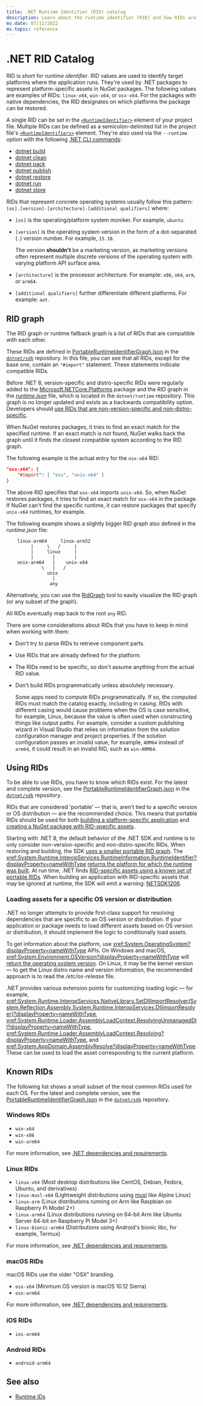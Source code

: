 ```yaml
---
title: .NET Runtime Identifier (RID) catalog
description: Learn about the runtime identifier (RID) and how RIDs are used in .NET.
ms.date: 07/11/2022
ms.topic: reference
---
```

# .NET RID Catalog

RID is short for *runtime identifier*. RID values are used to identify target platforms where the application runs.
They're used by .NET packages to represent platform-specific assets in NuGet packages. The following values are examples of RIDs: `linux-x64`, `win-x64`, or `osx-x64`.
For the packages with native dependencies, the RID designates on which platforms the package can be restored.

A single RID can be set in the [`<RuntimeIdentifier>`](project-sdk/msbuild-props.md#runtimeidentifier) element of your project file. Multiple RIDs can be defined as a semicolon-delimited list in the project file's [`<RuntimeIdentifiers>`](project-sdk/msbuild-props.md#runtimeidentifiers) element. They're also used via the `--runtime` option with the following [.NET CLI commands](./tools/index.md):

- [dotnet build](./tools/dotnet-build.md)
- [dotnet clean](./tools/dotnet-clean.md)
- [dotnet pack](./tools/dotnet-pack.md)
- [dotnet publish](./tools/dotnet-publish.md)
- [dotnet restore](./tools/dotnet-restore.md)
- [dotnet run](./tools/dotnet-run.md)
- [dotnet store](./tools/dotnet-store.md)

RIDs that represent concrete operating systems usually follow this pattern: `[os].[version]-[architecture]-[additional qualifiers]` where:

- `[os]` is the operating/platform system moniker. For example, `ubuntu`.

- `[version]` is the operating system version in the form of a dot-separated (`.`) version number. For example, `15.10`.

  The version **shouldn't** be a marketing version, as marketing versions often represent multiple discrete versions of the operating system with varying platform API surface area.

- `[architecture]` is the processor architecture. For example: `x86`, `x64`, `arm`, or `arm64`.

- `[additional qualifiers]` further differentiate different platforms. For example: `aot`.

## RID graph

The RID graph or runtime fallback graph is a list of RIDs that are compatible with each other.

These RIDs are defined in [PortableRuntimeIdentifierGraph.json](https://github.com/dotnet/sdk/blob/main/src/Layout/redist/PortableRuntimeIdentifierGraph.json) in the [`dotnet/sdk`](https://github.com/dotnet/sdk) repository. In this file, you can see that all RIDs, except for the base one, contain an `"#import"` statement. These statements indicate compatible RIDs.

Before .NET 8, version-specific and distro-specific RIDs were regularly added to the [Microsoft.NETCore.Platforms](https://www.nuget.org/packages/Microsoft.NETCore.Platforms/) package and the RID graph in the [*runtime.json*](https://github.com/dotnet/runtime/blob/main/src/libraries/Microsoft.NETCore.Platforms/src/runtime.json) file, which is located in the `dotnet/runtime` repository. This graph is no longer updated and exists as a backwards compatibility option. Developers should [use RIDs that are non-version-specific and non-distro-specific](#using-rids).

When NuGet restores packages, it tries to find an exact match for the specified runtime.
If an exact match is not found, NuGet walks back the graph until it finds the closest compatible system according to the RID graph.

The following example is the actual entry for the `osx-x64` RID:

```json
"osx-x64": {
    "#import": [ "osx", "unix-x64" ]
}
```

The above RID specifies that `osx-x64` imports `unix-x64`. So, when NuGet restores packages, it tries to find an exact match for  `osx-x64` in the package. If NuGet can't find the specific runtime, it can restore packages that specify `unix-x64` runtimes, for example.

The following example shows a slightly bigger RID graph also defined in the *runtime.json*  file:

```
    linux-arm64     linux-arm32
         |     \   /     |
         |     linux     |
         |       |       |
    unix-arm64   |    unix-x64
             \   |   /
               unix
                 |
                any
```

Alternatively, you can use the [RidGraph](https://github.com/0xced/RidGraph) tool to easily visualize the RID graph (or any subset of the graph).

All RIDs eventually map back to the root `any` RID.

There are some considerations about RIDs that you have to keep in mind when working with them:

- Don't try to parse RIDs to retrieve component parts.
- Use RIDs that are already defined for the platform.
- The RIDs need to be specific, so don't assume anything from the actual RID value.
- Don't build RIDs programmatically unless absolutely necessary.

  Some apps need to compute RIDs programmatically. If so, the computed RIDs must match the catalog exactly, including in casing. RIDs with different casing would cause problems when the OS is case sensitive, for example, Linux, because the value is often used when constructing things like output paths. For example, consider a custom publishing wizard in Visual Studio that relies on information from the solution configuration manager and project properties. If the solution configuration passes an invalid value, for example, `ARM64` instead of `arm64`, it could result in an invalid RID, such as `win-ARM64`.

## Using RIDs

To be able to use RIDs, you have to know which RIDs exist. For the latest and complete version, see the [PortableRuntimeIdentifierGraph.json](https://github.com/dotnet/sdk/blob/main/src/Layout/redist/PortableRuntimeIdentifierGraph.json) in the [`dotnet/sdk`](https://github.com/dotnet/sdk) repository.

RIDs that are considered 'portable' &mdash; that is, aren't tied to a specific version or OS distribution &mdash; are the recommended choice. This means that portable RIDs should be used for both [building a platform-specific application](./deploying/index.md#platform-specific-and-framework-dependent) and [creating a NuGet package with RID-specific assets](/nuget/create-packages/supporting-multiple-target-frameworks#architecture-specific-folders).

Starting with .NET 8, the default behavior of the .NET SDK and runtime is to only consider non-version-specific and non-distro-specific RIDs. When restoring and building, the SDK [uses a smaller portable RID graph](https://github.com/dotnet/docs/issues/36527). The <xref:System.Runtime.InteropServices.RuntimeInformation.RuntimeIdentifier?displayProperty=nameWithType> [returns the platform for which the runtime was built](https://github.com/dotnet/docs/issues/36466). At run time, .NET finds [RID-specific assets using a known set of portable RIDs](./compatibility/deployment/8.0/rid-asset-list.md). When building an application with RID-specific assets that may be ignored at runtime, the SDK will emit a warning: [NETSDK1206](./tools/sdk-errors/netsdk1206.md).

### Loading assets for a specific OS version or distribution

.NET no longer attempts to provide first-class support for resolving dependencies that are specific to an OS version or distribution. If your application or package needs to load different assets based on OS version or distribution, it should implement the logic to conditionally load assets.

To get information about the platform, use <xref:System.OperatingSystem?displayProperty=nameWithType> APIs. On Windows and macOS, <xref:System.Environment.OSVersion?displayProperty=nameWithType> will [return the operating system version](./compatibility/core-libraries/5.0/environment-osversion-returns-correct-version.md). On Linux, it may be the kernel version &mdash; to get the Linux distro name and version information, the recommended approach is to read the */etc/os-release* file.

.NET provides various extension points for customizing loading logic &mdash; for example, <xref:System.Runtime.InteropServices.NativeLibrary.SetDllImportResolver(System.Reflection.Assembly,System.Runtime.InteropServices.DllImportResolver)?displayProperty=nameWithType>, <xref:System.Runtime.Loader.AssemblyLoadContext.ResolvingUnmanagedDll?displayProperty=nameWithType>, <xref:System.Runtime.Loader.AssemblyLoadContext.Resolving?displayProperty=nameWithType>, and <xref:System.AppDomain.AssemblyResolve?displayProperty=nameWithType>. These can be used to load the asset corresponding to the current platform.

## Known RIDs

The following list shows a small subset of the most common RIDs used for each OS. For the latest and complete version, see the [PortableRuntimeIdentifierGraph.json](https://github.com/dotnet/sdk/blob/main/src/Layout/redist/PortableRuntimeIdentifierGraph.json) in the [`dotnet/sdk`](https://github.com/dotnet/sdk) repository.

### Windows RIDs

- `win-x64`
- `win-x86`
- `win-arm64`

For more information, see [.NET dependencies and requirements](./install/windows.md#dependencies).

### Linux RIDs

- `linux-x64` (Most desktop distributions like CentOS, Debian, Fedora, Ubuntu, and derivatives)
- `linux-musl-x64` (Lightweight distributions using [musl](https://wiki.musl-libc.org/projects-using-musl.html) like Alpine Linux)
- `linux-arm` (Linux distributions running on Arm like Raspbian on Raspberry Pi Model 2+)
- `linux-arm64` (Linux distributions running on 64-bit Arm like Ubuntu Server 64-bit on Raspberry Pi Model 3+)
- `linux-bionic-arm64` (Distributions using Android's bionic libc, for example, Termux)

For more information, see [.NET dependencies and requirements](./install/linux.md).

### macOS RIDs

macOS RIDs use the older "OSX" branding.

- `osx-x64` (Minimum OS version is macOS 10.12 Sierra)
- `osx-arm64`

For more information, see [.NET dependencies and requirements](./install/macos.md).

### iOS RIDs

- `ios-arm64`

### Android RIDs

- `android-arm64`

## See also

- [Runtime IDs](https://github.com/dotnet/runtime/blob/main/src/libraries/Microsoft.NETCore.Platforms/readme.md)
